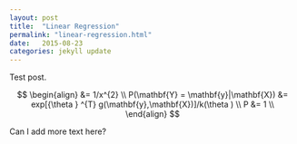 ```yaml
---
layout: post
title:  "Linear Regression"
permalink: "linear-regression.html"
date:   2015-08-23 
categories: jekyll update
---
```

Test post. 

$$
\begin{align}
&= 1/x^{2}  \\
P(\mathbf{Y} = \mathbf{y}|\mathbf{X}) &= exp[{\theta } ^{T} g(\mathbf{y},\mathbf{X})]/k(\theta ) \\
P &= 1 \\
\end{align}
$$


Can I add more text here? 

